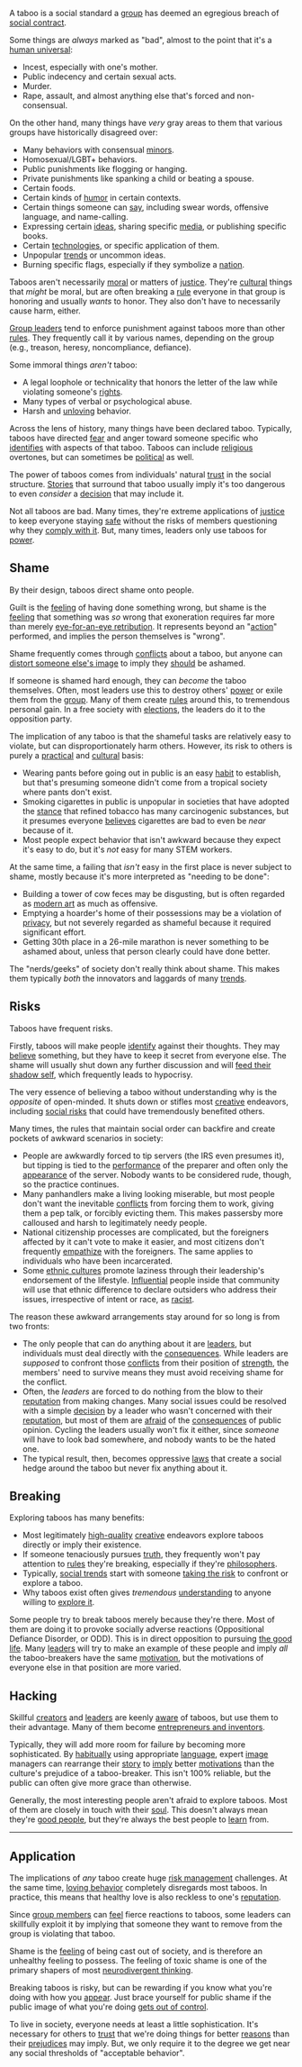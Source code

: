 
A taboo is a social standard a [group](groups-small.md) has deemed an egregious breach of [social contract](people-contracts.md).

Some things are *always* marked as "bad", almost to the point that it's a [human universal](humanity-universals.md):

- Incest, especially with one's mother.
- Public indecency and certain sexual acts.
- Murder.
- Rape, assault, and almost anything else that's forced and non-consensual.

On the other hand, many things have *very* gray areas to them that various groups have historically disagreed over:

- Many behaviors with consensual [minors](maturity.md).
- Homosexual/LGBT+ behaviors.
- Public punishments like flogging or hanging.
- Private punishments like spanking a child or beating a spouse.
- Certain foods.
- Certain kinds of [humor](humor.md) in certain contexts.
- Certain things someone can [say](language.md), including swear words, offensive language, and name-calling.
- Expressing certain [ideas](values.md), sharing specific [media](creations.md), or publishing specific books.
- Certain [technologies](technology.md), or specific application of them.
- Unpopular [trends](trends.md) or uncommon ideas.
- Burning specific flags, especially if they symbolize a [nation](groups-large.md).

Taboos aren't necessarily [moral](morality.md) or matters of [justice](morality-justice.md). They're [cultural](culture.md) things that *might* be moral, but are often breaking a [rule](rules.md) everyone in that group is honoring and usually *wants* to honor. They also don't have to necessarily cause harm, either.

[Group leaders](groups-small.md) tend to enforce punishment against taboos more than other [rules](rules.md). They frequently call it by various names, depending on the group (e.g., treason, heresy, noncompliance, defiance).

Some immoral things *aren't* taboo:

- A legal loophole or technicality that honors the letter of the law while violating someone's [rights](people-boundaries.md).
- Many types of verbal or psychological abuse.
- Harsh and [unloving](people-love.md) behavior.

Across the lens of history, many things have been declared taboo. Typically, taboos have directed [fear](mind-feelings-fear.md) and anger toward someone specific who [identifies](identity.md) with aspects of that taboo. Taboos can include [religious](religion.md) overtones, but can sometimes be [political](leftism.md) as well.

The power of taboos comes from individuals' natural [trust](trust.md) in the social structure. [Stories](stories.md) that surround that taboo usually imply it's too dangerous to even *consider* a [decision](decisions.md) that may include it.

Not all taboos are bad. Many times, they're extreme applications of [justice](morality-justice.md) to keep everyone staying [safe](safety.md) without the risks of members questioning why they [comply with it](culture.md). But, many times, leaders only use taboos for [power](power.md).

## Shame

By their design, taboos direct shame onto people.

Guilt is the [feeling](mind-feelings.md) of having done something wrong, but shame is the [feeling](mind-feelings.md) that something was *so* wrong that exoneration requires far more than merely [eye-for-an-eye retribution](morality-justice.md). It represents beyond an "[action](mind-creativity-results.md)" performed, and implies the person themselves is "wrong".

Shame frequently comes through [conflicts](people-conflicts.md) about a taboo, but anyone can [distort someone else's image](image-distortion.md) to imply they [should](imagination.md) be ashamed.

If someone is shamed hard enough, they can *become* the taboo themselves. Often, most leaders use this to destroy others' [power](power.md) or exile them from the [group](groups-small.md). Many of them create [rules](rules.md) around this, to tremendous personal gain. In a free society with [elections](politics-systems.md), the leaders do it to the opposition party.

The implication of any taboo is that the shameful tasks are relatively easy to violate, but can disproportionately harm others. However, its risk to others is purely a [practical](purpose.md) and [cultural](culture.md) basis:

- Wearing pants before going out in public is an easy [habit](habits.md) to establish, but that's presuming someone didn't come from a tropical society where pants don't exist.
- Smoking cigarettes in public is unpopular in societies that have adopted the [stance](science.md) that refined tobacco has many carcinogenic substances, but it presumes everyone [believes](trust.md) cigarettes are bad to even be *near* because of it.
- Most people expect behavior that isn't awkward because they expect it's easy to do, but it's *not* easy for many STEM workers.

At the same time, a failing that *isn't* easy in the first place is never subject to shame, mostly because it's more interpreted as "needing to be done":

- Building a tower of cow feces may be disgusting, but is often regarded as [modern art](values-quality.md) as much as offensive.
- Emptying a hoarder's home of their possessions may be a violation of [privacy](people-boundaries.md), but not severely regarded as shameful because it required significant effort.
- Getting 30th place in a 26-mile marathon is never something to be ashamed about, unless that person clearly could have done better.

The "nerds/geeks" of society don't really think about shame. This makes them typically *both* the innovators and laggards of many [trends](trends.md).

## Risks

Taboos have frequent risks.

Firstly, taboos will make people [identify](identity.md) against their thoughts. They may [believe](understanding-certainty.md) something, but they have to keep it secret from everyone else. The shame will usually shut down any further discussion and will [feed their shadow self](personality.md), which frequently leads to hypocrisy.

The very essence of believing a taboo without understanding why is the *opposite* of open-minded. It shuts down or stifles most [creative](mind-creativity.md) endeavors, including [social risks](socialrisk.md) that could have tremendously benefited others.

Many times, the rules that maintain social order can backfire and create pockets of awkward scenarios in society:

- People are awkwardly forced to tip servers (the IRS even presumes it), but tipping is tied to the [performance](mind-creativity-results.md) of the preparer and often only the [appearance](image.md) of the server. Nobody wants to be considered rude, though, so the practice continues.
- Many panhandlers make a living looking miserable, but most people don't want the inevitable [conflicts](people-conflicts.md) from forcing them to work, giving them a pep talk, or forcibly evicting them. This makes passersby more calloused and harsh to legitimately needy people.
- National citizenship processes are complicated, but the foreigners affected by it can't vote to make it easier, and most citizens don't frequently [empathize](mind-feelings.md) with the foreigners. The same applies to individuals who have been incarcerated.
- Some [ethnic cultures](culture.md) promote laziness through their leadership's endorsement of the lifestyle. [Influential](influence.md) people inside that community will use that ethnic difference to declare outsiders who address their issues, irrespective of intent or race, as [racist](image.md).

The reason these awkward arrangements stay around for so long is from two fronts:

- The only people that can do anything about it are [leaders](groups-small.md), but individuals must deal directly with the [consequences](mind-creativity-results.md). While leaders are *supposed* to confront those [conflicts](people-conflicts.md) from their position of [strength](power.md), the members' need to survive means they must avoid receiving shame for the conflict.
- Often, the *leaders* are forced to do nothing from the blow to their [reputation](image.md) from making changes. Many social issues could be resolved with a simple [decision](decisions.md) by a leader who wasn't concerned with their [reputation](image.md), but most of them are [afraid](mind-feelings-fear.md) of the [consequences](mind-creativity-results.md) of public opinion. Cycling the leaders usually won't fix it either, since *someone* will have to look bad somewhere, and nobody wants to be the hated one.
- The typical result, then, becomes oppressive [laws](rules.md) that create a social hedge around the taboo but never fix anything about it.

## Breaking

Exploring taboos has many benefits:

- Most legitimately [high-quality](values-quality.md) [creative](mind-creativity.md) endeavors explore taboos directly or imply their existence.
- If someone tenaciously pursues [truth](reality.md), they frequently won't pay attention to [rules](rules.md) they're breaking, especially if they're [philosophers](philosophy.md).
- Typically, [social trends](trends.md) start with someone [taking the risk](socialrisk.md) to confront or explore a taboo.
- Why taboos exist often gives *tremendous* [understanding](understanding.md) to anyone willing to [explore it](purpose.md).

Some people try to break taboos merely because they're there. Most of them are doing it to provoke socially adverse reactions (Oppositional Defiance Disorder, or ODD). This is in direct opposition to pursuing [the good life](goodlife.md). Many [leaders](groups-small.md) will try to make an example of these people and imply *all* the taboo-breakers have the same [motivation](purpose.md), but the motivations of everyone else in that position are more varied.

## Hacking

Skillful [creators](creations.md) and [leaders](groups-small.md) are keenly [aware](understanding.md) of taboos, but use them to their advantage. Many of them become [entrepreneurs and inventors](socialrisk.md).

Typically, they will add more room for failure by becoming more sophisticated. By [habitually](habits.md) using appropriate [language](language.md), expert [image](image.md) managers can rearrange their [story](stories.md) to [imply](image-distortion.md) better [motivations](purpose.md) than the culture's prejudice of a taboo-breaker. This isn't 100% reliable, but the public can often give more grace than otherwise.

Generally, the most interesting people aren't afraid to explore taboos. Most of them are closely in touch with their [soul](humanity.md). This doesn't always mean they're [good people](morality.md), but they're always the best people to [learn](pedagogy.md) from.

* * * * *

## Application

The implications of *any* taboo create huge [risk management](safety-riskmgmt.md) challenges. At the same time, [loving behavior](people-love.md) completely disregards most taboos. In practice, this means that healthy love is also reckless to one's [reputation](image.md).

Since [group members](groups-member.md) can [feel](mind-feelings.md) fierce reactions to taboos, some leaders can skillfully exploit it by implying that someone they want to remove from the group is violating that taboo.

Shame is the [feeling](mind-feelings.md) of being cast out of society, and is therefore an unhealthy feeling to possess. The feeling of toxic shame is one of the primary shapers of most [neurodivergent thinking](mind-neurodivergence.md).

Breaking taboos is risky, but can be rewarding if you know what you're doing with how you [appear](image.md). Just brace yourself for public shame if the public image of what you're doing [gets out of control](stories-storytellers.md).

To live in society, everyone needs at least a little sophistication. It's necessary for others to [trust](trust.md) that we're doing things for better [reasons](purpose.md) than their [prejudices](image.md) may imply. But, we only require it to the degree we get near any social thresholds of "acceptable behavior".
